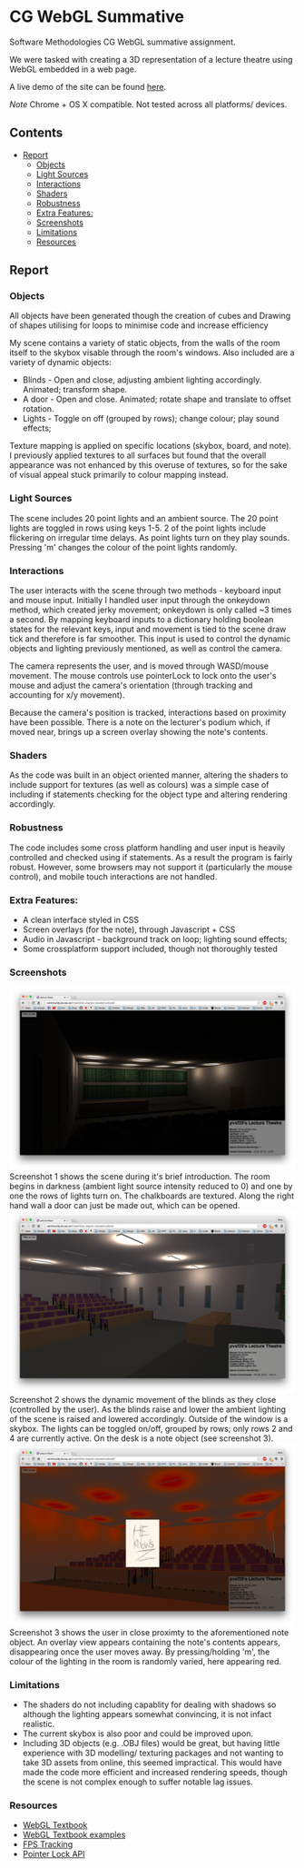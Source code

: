 # CG WebGL Summative
Software Methodologies CG WebGL summative assignment.

We were tasked with creating a 3D representation of a lecture theatre using WebGL embedded in a web page.

A live demo of the site can be found [here](http://community.dur.ac.uk/maximilian.clayton-clowes/Lecture/).

*Note* Chrome + OS X compatible. Not tested across all platforms/ devices.

## Contents
<!-- MarkdownTOC -->

- [Report](#report)
    - [Objects](#objects)
    - [Light Sources](#light-sources)
    - [Interactions](#interactions)
    - [Shaders](#shaders)
    - [Robustness](#robustness)
    - [Extra Features:](#extra-features)
    - [Screenshots](#screenshots)
    - [Limitations](#limitations)
    - [Resources](#resources)

<!-- /MarkdownTOC -->

## Report
### Objects
All objects have been generated though the creation of cubes and Drawing of shapes utilising for loops to minimise code and increase efficiency

My scene contains a variety of static objects, from the walls of the room itself to the skybox visable through the room's windows. Also included are a variety of dynamic objects:
+ Blinds - Open and close, adjusting ambient lighting accordingly. Animated; transform shape.
+ A door - Open and close. Animated; rotate shape and translate to offset rotation.
+ Lights - Toggle on off (grouped by rows); change colour; play sound effects;

Texture mapping is applied on specific locations (skybox, board, and note). I previously applied textures to all surfaces but found that the overall appearance was not enhanced by this overuse of textures, so for the sake of visual appeal stuck primarily to colour mapping instead. 

### Light Sources
The scene includes 20 point lights and an ambient source. The 20 point lights are toggled in rows using keys 1-5. 2 of the point lights include flickering on irregular time delays. As point lights turn on they play sounds. Pressing 'm' changes the colour of the point lights randomly.

### Interactions
The user interacts with the scene through two methods - keyboard input and mouse input. Initially I handled user input through the onkeydown method, which created jerky movement; onkeydown is only called ~3 times a second. By mapping keyboard inputs to a dictionary holding boolean states for the relevant keys, input and movement is tied to the scene draw tick and therefore is far smoother. This input is used to control the dynamic objects and lighting previously mentioned, as well as control the camera.

The camera represents the user, and is moved through WASD/mouse movement. The mouse controls use pointerLock to lock onto the user's mouse and adjust the camera's orientation (through tracking and accounting for x/y movement).

Because the camera's position is tracked, interactions based on proximity have been possible. There is a note on the lecturer's podium which, if moved near, brings up a screen overlay showing the note's contents.

### Shaders
As the code was built in an object oriented manner, altering the shaders to include support for textures (as well as colours) was a simple case of including if statements checking for the object type and altering rendering accordingly.

### Robustness
The code includes some cross platform handling and user input is heavily controlled and checked using if statements. As a result the program is fairly robust. However, some browsers may not support it (particularly the mouse control), and mobile touch interactions are not handled.

### Extra Features:
+ A clean interface styled in CSS
+ Screen overlays (for the note), through Javascript + CSS
+ Audio in Javascript - background track on loop; lighting sound effects;
+ Some crossplatform support included, though not thoroughly tested

### Screenshots
![Screen1](https://raw.githubusercontent.com/mcclowes/CG_Summative/master/Screenshot1.jpg)
Screenshot 1 shows the scene during it's brief introduction. The room begins in darkness (ambient light source intensity reduced to 0) and one by one the rows of lights turn on. The chalkboards are textured. Along the right hand wall a door can just be made out, which can be opened.
![Screen2](https://raw.githubusercontent.com/mcclowes/CG_Summative/master/Screenshot2.jpg)
Screenshot 2 shows the dynamic movement of the blinds as they close (controlled by the user). As the blinds raise and lower the ambient lighting of the scene is raised and lowered accordingly. Outside of the window is a skybox. The lights can be toggled on/off, grouped by rows; only rows 2 and 4 are currently active. On the desk is a note object (see screenshot 3).
![Screen3](https://raw.githubusercontent.com/mcclowes/CG_Summative/master/Screenshot3.jpg)
Screenshot 3 shows the user in close proximty to the aforementioned note object. An overlay view appears containing the note's contents appears, disappearing once the user moves away. By pressing/holding 'm', the colour of the lighting in the room is randomly varied, here appearing red. 

### Limitations
+ The shaders do not including capablity for dealing with shadows so although the lighting appears somewhat convincing, it is not infact realistic. 
+ The current skybox is also poor and could be improved upon.
+ Including 3D objects (e.g. .OBJ files) would be great, but having little experience with 3D modelling/ texturing packages and not wanting to take 3D assets from online, this seemed impractical. This would have made the code more efficient and increased rendering speeds, though the scene is not complex enough to suffer notable lag issues.

### Resources
+ [WebGL Textbook ](https://sites.google.com/site/webglbook/)
+ [WebGL Textbook examples](https://sites.google.com/site/webglbook/)
+ [FPS Tracking](http://in2gpu.com/2014/05/17/fps-webgl/)
+ [Pointer Lock API](https://developer.mozilla.org/en-US/docs/Web/API/Pointer_Lock_API)
